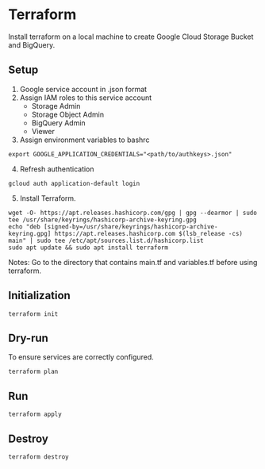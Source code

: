 # Terraform

Install terraform on a local machine to create Google Cloud Storage Bucket and BigQuery.

## Setup
1. Google service account in .json format
2. Assign IAM roles to this service account
    * Storage Admin
    * Storage Object Admin
    * BigQuery Admin
    * Viewer
3. Assign environment variables to bashrc
```
export GOOGLE_APPLICATION_CREDENTIALS="<path/to/authkeys>.json"
```
4. Refresh authentication
```
gcloud auth application-default login
```
5. Install Terraform.
```
wget -O- https://apt.releases.hashicorp.com/gpg | gpg --dearmor | sudo tee /usr/share/keyrings/hashicorp-archive-keyring.gpg
echo "deb [signed-by=/usr/share/keyrings/hashicorp-archive-keyring.gpg] https://apt.releases.hashicorp.com $(lsb_release -cs) main" | sudo tee /etc/apt/sources.list.d/hashicorp.list
sudo apt update && sudo apt install terraform
```

Notes: Go to the directory that contains main.tf and variables.tf before using terraform.

## Initialization
```
terraform init
```

## Dry-run
To ensure services are correctly configured.
```
terraform plan
```

## Run
```
terraform apply
```

## Destroy
```
terraform destroy
```
